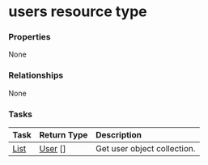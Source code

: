 # users resource type



### Properties
None

### Relationships
None


### Tasks

| Task		   | Return Type	|Description|
|:---------------|:--------|:----------|
|[List](../api/user_list.md) | [User](user.md) [] |Get user object collection. |

<!-- uuid: 9ee59c48-d54d-4a88-b3d4-34b001fc29b3
2015-10-09 18:12:09 UTC -->